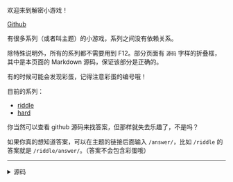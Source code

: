 欢迎来到解密小游戏！

[Github](https://github.com/SREray/sreray.github.io/)

有很多系列（或者叫主题）的小游戏，系列之间没有依赖关系。

除特殊说明外，所有的系列都不需要用到 F12。部分页面有 `源码` 字样的折叠框，其中是本页面的 Markdown 源码，保证该部分是正确的。

有的时候可能会发现彩蛋，记得注意彩蛋的编号哦！

目前的系列：

- [riddle](/riddle)
- [hard](/hard)

你当然可以查看 github 源码来找答案，但那样就失去乐趣了，不是吗？

如果你真的想知道答案，可以在主题的链接后面输入 `/answer/`，比如 `/riddle` 的答案就是 `/riddle/answer/`。（答案不会包含彩蛋哦）

--------

<details><summary>源码</summary><code>

欢迎来到解密小游戏！

[Github](https://github.com/SREray/sreray.github.io/)

有很多系列（或者叫主题）的小游戏，系列之间没有依赖关系。

除特殊说明外，所有的系列都不需要用到 F12。部分页面有 `源码` 字样的折叠框，其中是本页面的 Markdown 源码，保证该部分是正确的。

有的时候可能会发现彩蛋，记得注意彩蛋的编号哦！

目前的系列：

- [riddle](/riddle)
- [hard](/hard)

你当然可以查看 github 源码来找答案，但那样就失去乐趣了，不是吗？

如果你真的想知道答案，可以在主题的链接后面输入 `/answer/`，比如 `/riddle` 的答案就是 `/riddle/answer/`。（答案不会包含彩蛋哦）

</code></details>
